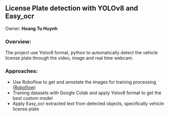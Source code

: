 ## License Plate detection with YOLOv8 and Easy_ocr
Owner: **Hoang Tu Huynh**

### Overview:
The project use Yolov8 format, python to automatically detect the vehicle license plate through the video, image and real time webcam. 
### Approaches:
- Use Roboflow to get and annotate the images for training processing ([Roboflow](https://roboflow.com/))
- Training datasets with Google Colab and apply Yolov8 format to get the best custom model 
- Apply Easy_ocr extracted text from detected objects, specifically vehicle license plate
